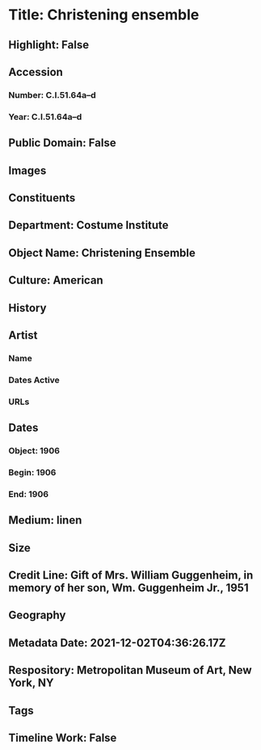 # Title: Christening ensemble
## Highlight: False
## Accession
### Number: C.I.51.64a–d
### Year: C.I.51.64a–d
## Public Domain: False
## Images
## Constituents
## Department: Costume Institute
## Object Name: Christening Ensemble
## Culture: American
## History
## Artist
### Name
### Dates Active
### URLs
## Dates
### Object: 1906
### Begin: 1906
### End: 1906
## Medium: linen
## Size
## Credit Line: Gift of Mrs. William Guggenheim, in memory of her son, Wm. Guggenheim Jr., 1951
## Geography
## Metadata Date: 2021-12-02T04:36:26.17Z
## Respository: Metropolitan Museum of Art, New York, NY
## Tags
## Timeline Work: False